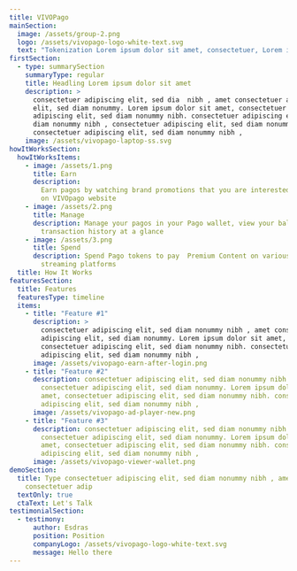 ```yaml
---
title: VIVOPago
mainSection:
  image: /assets/group-2.png
  logo: /assets/vivopago-logo-white-text.svg
  text: "Tokenization Lorem ipsum dolor sit amet, consectetuer, Lorem ipsum "
firstSection:
  - type: summarySection
    summaryType: regular
    title: Headling Lorem ipsum dolor sit amet
    description: >
      consectetuer adipiscing elit, sed dia  nibh , amet consectetuer adipiscing
      elit, sed diam nonummy. Lorem ipsum dolor sit amet, consectetuer
      adipiscing elit, sed diam nonummy nibh. consectetuer adipiscing elit, sed
      diam nonummy nibh , consectetuer adipiscing elit, sed diam nonummy nibh.
      consectetuer adipiscing elit, sed diam nonummy nibh ,
    image: /assets/vivopago-laptop-ss.svg
howItWorksSection:
  howItWorksItems:
    - image: /assets/1.png
      title: Earn
      description:
        Earn pagos by watching brand promotions that you are interested in
        on VIVOpago website
    - image: /assets/2.png
      title: Manage
      description: Manage your pagos in your Pago wallet, view your balance and
        transaction history at a glance
    - image: /assets/3.png
      title: Spend
      description: Spend Pago tokens to pay  Premium Content on various video
        streaming platforms
  title: How It Works
featuresSection:
  title: Features
  featuresType: timeline
  items:
    - title: "Feature #1"
      description: >
        consectetuer adipiscing elit, sed diam nonummy nibh , amet consectetuer
        adipiscing elit, sed diam nonummy. Lorem ipsum dolor sit amet,
        consectetuer adipiscing elit, sed diam nonummy nibh. consectetuer
        adipiscing elit, sed diam nonummy nibh ,
      image: /assets/vivopago-earn-after-login.png
    - title: "Feature #2"
      description: consectetuer adipiscing elit, sed diam nonummy nibh , amet
        consectetuer adipiscing elit, sed diam nonummy. Lorem ipsum dolor sit
        amet, consectetuer adipiscing elit, sed diam nonummy nibh. consectetuer
        adipiscing elit, sed diam nonummy nibh ,
      image: /assets/vivopago-ad-player-new.png
    - title: "Feature #3"
      description: consectetuer adipiscing elit, sed diam nonummy nibh , amet
        consectetuer adipiscing elit, sed diam nonummy. Lorem ipsum dolor sit
        amet, consectetuer adipiscing elit, sed diam nonummy nibh. consectetuer
        adipiscing elit, sed diam nonummy nibh ,
      image: /assets/vivopago-viewer-wallet.png
demoSection:
  title: Type consectetuer adipiscing elit, sed diam nonummy nibh , amet
    consectetuer adip
  textOnly: true
  ctaText: Let's Talk
testimonialSection:
  - testimony:
      author: Esdras
      position: Position
      companyLogo: /assets/vivopago-logo-white-text.svg
      message: Hello there
---
```

